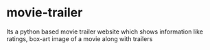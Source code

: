 # movie-trailer
Its a python based movie trailer website which shows information like ratings, box-art image of a movie along with trailers
